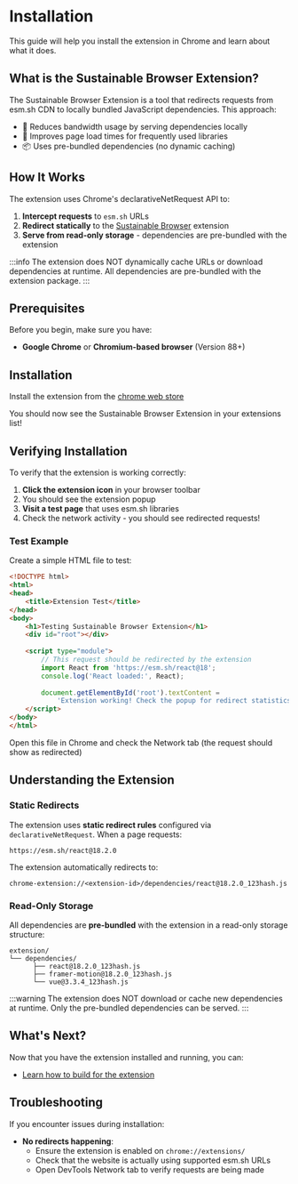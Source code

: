 # Installation

This guide will help you install the extension in Chrome and learn about what it does.

## What is the Sustainable Browser Extension?

The Sustainable Browser Extension is a tool that redirects requests from esm.sh CDN to locally bundled JavaScript dependencies. This approach:

- 🌱 Reduces bandwidth usage by serving dependencies locally
- 🚀 Improves page load times for frequently used libraries
- 📦 Uses pre-bundled dependencies (no dynamic caching)

## How It Works

The extension uses Chrome's declarativeNetRequest API to:

1. **Intercept requests** to `esm.sh` URLs
2. **Redirect statically** to the [Sustainable Browser](https://chromewebstore.google.com/detail/sustainable-browser/cdpbgdconlejjfnpifkpalpcfohmiolf) extension
3. **Serve from read-only storage** - dependencies are pre-bundled with the extension

:::info
The extension does NOT dynamically cache URLs or download dependencies at runtime. All dependencies are pre-bundled with the extension package.
:::

## Prerequisites

Before you begin, make sure you have:

- **Google Chrome** or **Chromium-based browser** (Version 88+)

## Installation

Install the extension from the [chrome web store](https://chromewebstore.google.com/detail/sustainable-browser/cdpbgdconlejjfnpifkpalpcfohmiolf)

You should now see the Sustainable Browser Extension in your extensions list!

## Verifying Installation

To verify that the extension is working correctly:

1. **Click the extension icon** in your browser toolbar
2. You should see the extension popup
3. **Visit a test page** that uses esm.sh libraries
4. Check the network activity - you should see redirected requests!

### Test Example

Create a simple HTML file to test:

```html
<!DOCTYPE html>
<html>
<head>
    <title>Extension Test</title>
</head>
<body>
    <h1>Testing Sustainable Browser Extension</h1>
    <div id="root"></div>
    
    <script type="module">
        // This request should be redirected by the extension
        import React from 'https://esm.sh/react@18';
        console.log('React loaded:', React);
        
        document.getElementById('root').textContent = 
            'Extension working! Check the popup for redirect statistics.';
    </script>
</body>
</html>
```

Open this file in Chrome and check the Network tab (the request should show as redirected)

## Understanding the Extension

### Static Redirects

The extension uses **static redirect rules** configured via `declarativeNetRequest`. When a page requests:

```
https://esm.sh/react@18.2.0
```

The extension automatically redirects to:

```
chrome-extension://<extension-id>/dependencies/react@18.2.0_123hash.js
```

### Read-Only Storage

All dependencies are **pre-bundled** with the extension in a read-only storage structure:

```
extension/
└── dependencies/
      ├── react@18.2.0_123hash.js
      ├── framer-motion@18.2.0_123hash.js
      └── vue@3.3.4_123hash.js
```

:::warning
The extension does NOT download or cache new dependencies at runtime. Only the pre-bundled dependencies can be served.
:::

## What's Next?

Now that you have the extension installed and running, you can:

- [Learn how to build for the extension](/docs/vite-postprocessing/using-build-swapping.md)

## Troubleshooting

If you encounter issues during installation:

- **No redirects happening**: 
  - Ensure the extension is enabled on `chrome://extensions/`
  - Check that the website is actually using supported esm.sh URLs
  - Open DevTools Network tab to verify requests are being made

